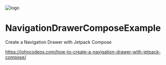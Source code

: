 ![logo](https://i.imgur.com/Dv73hCk.png)
# NavigationDrawerComposeExample
Create a Navigation Drawer with Jetpack Compose

https://johncodeos.com/how-to-create-a-navigation-drawer-with-jetpack-compose/
